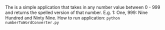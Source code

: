 The is a simple application that takes in any number value between 0 - 999 and returns the spelled version of that number.
E.g. 1: One, 999: Nine Hundred and Ninty Nine.
How to run application: `python numberToWordConverter.py `